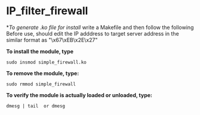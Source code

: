# IP_filter_firewall
**To generate *.ko file for install**
  write a Makefile and then follow the following
  Before use, should edit the IP adddress to target server address in the similar format as "\x67\xEB\x2E\x27"

**To install the module, type**

`sudo insmod simple_firewall.ko`


**To remove the module, type:**

`sudo rmmod simple_firewall`


**To verify the module is actually loaded or unloaded, type:**

`dmesg | tail 
or
dmesg`
